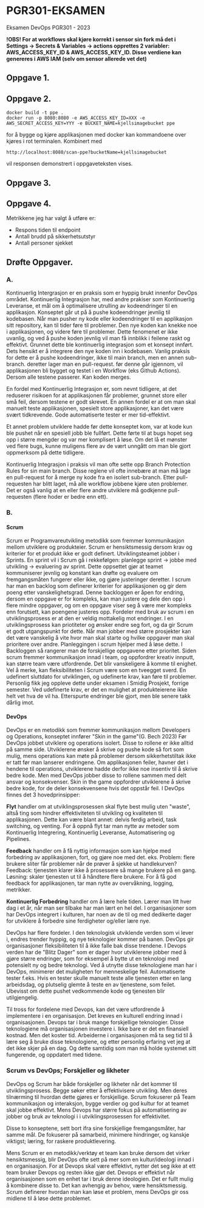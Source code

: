 # PGR301-EKSAMEN
Eksamen DevOps PGR301 - 2023

**!OBS! For at workflows skal kjøre korrekt i sensor sin fork må det i Settings -> Secrets & Variables -> actions opprettes 2 variabler: AWS_ACCESS_KEY_ID & AWS_ACCESS_KEY_ID. Disse verdiene kan 
genereres i AWS IAM (selv om sensor allerede vet det)**

## Oppgave 1.


## Oppgave 2.

```
docker build -t ppe . 
docker run -p 8080:8080 -e AWS_ACCESS_KEY_ID=XXX -e AWS_SECRET_ACCESS_KEY=YYY -e BUCKET_NAME=kjellsimagebucket ppe
```

for å bygge og kjøre applikasjonen med docker kan kommandoene over kjøres i rot terminalen. Kombinert med

```
http://localhost:8080/scan-ppe?bucketName=kjellsimagebucket
```
vil responsen demonstrert i oppgaveteksten vises.


## Oppgave 3.




## Oppgave 4.

Metrikkene jeg har valgt å utføre er:

* Respons tiden til endpoint
* Antall brudd på sikkerhetsutstyr
* Antall personer sjekket


## Drøfte Oppgaver.

### A.
Kontinuerlig Intergrasjon er en praksis som er hyppig brukt innenfor DevOps området. Kontinuerlig Integrasjon har, med andre prakiser som
Kontinuerlig Leveranse, et mål om å optimalisere utrulling av kodeendringer til en applikasjon. Konseptet går ut på å pushe kodeendringer jevnlig til kodebasen. Når man pusher ny kode eller kodeendringer til en applikasjon sitt repository, kan til tider føre til problemer. Den nye koden kan knekke noe i applikasjonen, og videre føre til problemer. Dette fenomenet er ikke uvanlig, og ved å pushe koden jevnlig vil man få innblikk
i feilene raskt og effektivt.
Grunnet dette ble kontinuerlig integrasjon som et konsept innført. Dets hensikt er å integrere den nye koden inn i kodebasen. 
Vanlig praksis for dette er å pushe kodeendringer, ikke til main branch, men en annen sub-branch. deretter lager man en pull-request. før denne
går igjennom, vil applikasjonen bli bygget og testet i en Workflow (eks Github Actions). Dersom alle testene passerer. Kan koden merges.

En fordel med Kontinuerlig Integrasjon er, som nevnt tidligere, at det reduserer risikoen for at applikasjonen får problemer, grunnet store eller små feil, dersom testene er godt skrevet. En annen fordel er at om man skal manuelt teste applikasjonen, spesielt store applikasjoner, kan det være svært tidkrevende. Gode automatiserte tester er mer tid-effektivt. 

Et annet problem utviklere hadde før dette konseptet kom, var at kode kun ble pushet når en spesiell jobb ble fullført. Dette førte til at bugs hopet seg opp i større mengder og var mer komplisert å løse. Om det lå et mønster ved flere bugs, kunne muligens flere av de vært unngått om man ble gjort oppmerksom på dette tidligere. 

Kontinuerlig Integrasjon i praksis vil man ofte sette opp Branch Protection Rules for sin main branch. Disse reglene vil ofte innebære at man må 
lage en pull-request for å merge ny kode fra en isolert sub-branch. Etter pull-requesten har blitt laget, må alle workflow jobbene kjøre uten problemer. Det er også vanlig at en eller flere andre utviklere må godkjenne pull-requesten (flere hoder er bedre enn ett).


### B.

#### Scrum
Scrum er Programvareutvikling metodikk som fremmer kommunikasjon mellom utviklere og produkteier. Scrum er hensiktsmessig dersom krav og kriterier for et produkt ikke er godt definert. Utviklingsteamet jobber i Sprints. En sprint vil i Scrum gå i rekkefølgen:  planlegge sprint -> jobbe med utvikling -> evaluering av sprint. Dette oppsettet gjør at teamet kommuniserer jevnlig og
konstant kan drøfte og evaluere om fremgangsmåten fungerer eller ikke, og gjøre justeringer deretter. I scrum har man en backlog som definerer kriterier for applikasjonen og gir dem poeng etter vanskelighetsgrad. Denne backloggen er åpen for endring, dersom en oppgave er for kompleks, kan man justere og dele den opp i flere mindre oppgaver, og om en oppgave viser seg å være mer kompleks
enn forutsett, kan poengene justeres opp.
Fordeler med bruk av scrum i en utviklingsprosess er at den er veldig mottakelig mot endringer. I en utviklingsprosess kan priotiteter og ønsker endre seg fort, og da gir Scrum et godt utgangspunkt for dette.
Når man jobber med større prosjekter kan det være vanskelig å vite hvor man skal starte og hvilke oppgaver man skal prioritere over andre. Planleggingen i scrum hjelper med å løse dette. I Backloggen så rangerer man de forskjellige oppgavene etter prioritet.
Siden scrum fremmer kommunikasjon innad i team, og oppfordrer kreativ innputt, kan større team være utfordrende. Det blir vanskeligere å komme til enighet. Vel å merke, kan fleksibiliteten i Scrum  være som en tveegget sverd. En udefinert sluttdato for utviklingen, og udefinerte krav, kan føre til problemer. Personlig fikk jeg oppleve dette under eksamen i Smidig Prosjekt, forrige semester.
Ved udefinerte krav, er det en mulighet at produkteierene ikke helt vet hva de vil ha. Etterspurte endringer ble gjort, men ble senere takk dårlig imot. 


#### DevOps

DevOps er en metodikk som fremmer kommunikasjon mellom Developers og Operations, konseptet innfører "Skin in the game"(G. Bech 2023) Før DevOps jobbet utviklere og operations isolert. Disse to rollene er ikke
alltid på samme side. Utviklerene ønsker å skrive og pushe kode så fort som mulig, mens operations kan møte på problemer dersom sikkerhetstiltak ikke er tatt før man lanserer endringene. Om applikasjonen feiler, havner det i hendene til operations, utviklerene hadde derfor ikke noe insentiv til å skrive bedre kode. Men med DevOps jobber disse to rollene sammen med delt ansvar og konsekvenser. Skin in the game oppfordrer utviklerene å skrive bedre kode, for de deler konsekvensene hvis det oppstår feil.
I DevOps finnes det 3 hovedprinsipper:

**Flyt** handler om at utviklingsprosessen skal flyte best mulig uten "waste", altså ting som hindrer effektiviteten til utvikling og kvaliteten til applikasjonen. Dette kan være blant annet: delvis ferdig arbeid, task switching, og venting. For å oppnå flyt tar man nytte av metoder som Kontinuerlig Integrering, Kontinuerlig Leveranse, Automatisering og Pipelines.

**Feedback** handler om å få nyttig informasjon som kan hjelpe med forbedring av applikasjonen, fort, og gjøre noe med det. eks. 
Problem:  flere brukere sliter får problemer når de prøver å sjekke ut handlekurven? 
Feedback: tjenesten klarer ikke å prosessere så mange brukere på en gang. 
Løsning: skaler tjenesten ut til å håndtere flere brukere.
For å få god feedback for applikasjonen, tar man nytte av overvåkning, logging, metrikker.

**Kontinuerlig Forbedring** handler om å lære hele tiden. Lærer man litt hver dag i et år, når man ser tilbake har man lært en hel del. I organisasjoner som har DevOps integrert i kulturen, har noen av de til og med dedikerte dager for utviklere å forbedre sine ferdigheter og/eller lære nye.

DevOps har flere fordeler. I den teknologisk utviklende verden som vi lever i, endres trender hyppig, og nye teknologier kommer på banen. DevOps gir organisasjoner fleksibiliteten til å ikke falle bak disse trendene. I Devops verden har de "Blitz Dager" som er dager hvor utviklerene jobber med å gjøre større endringer, som for eksempel å bytte ut en teknologi med potensielt ny og bedre teknologi. Ved å utnytte disse teknologiene man har i DevOps, minimerer det muligheten for menneskelige feil. Automatiserte tester f.eks. Hvis en tester skulle manuelt teste alle tjenesten etter en lang arbeidsdag, og plutselig glemte å teste en av tjenestene, som feilet. Ubevisst om dette pushet vedkommende kode og tjenesten blir utilgjengelig.

Til tross for fordelene med Devops, kan det være utfordrende å implementere i en organisasjon. Det kreves en kulturell endring innad i organisasjonen. Devops tar i bruk mange forskjellige teknologier. Disse teknologiene må organisasjonen investere i. Ikke bare er det en finansiell kostnad. Men det koster tid. Arbeiderne i organisasjonen må ta seg tid til å lære seg å bruke disse teknologiene, og etter personlig erfaring vet jeg at det ikke skjer på en dag. Og dette samtidig som man må holde systemet sitt fungerende, og oppdatert med tidene.


### Scrum vs DevOps; Forskjeller og likheter

DevOps og Scrum har både forskjeller og likheter når det kommer til utviklingsprosess. Begge søker etter å effektivisere utvikling. Men deres tilnærming til hvordan dette gjøres er forskjellige. Scrum fokuserer på Team kommunikasjon og interaksjon, bygge verdier og god kultur for at teamet skal jobbe effektivt. Mens Devops har større fokus på automatisering av jobber og bruk av teknologi i i utviklingsprosessen for effektivitet. 

Disse to konseptene, sett bort ifra sine forskjellige fremgangsmåter, har samme mål. De fokuserer på samarbeid, minimere hindringer, og kanskje viktigst; læring, for raskere produktlevering.

Mens Scrum er en metodikk/verktøy et team kan bruke dersom det virker hensiktsmessig, blir DevOps ofte sett på mer som en kultur/ideologi innad i en organisasjon. For at Devops skal være effektivt, nytter det seg ikke at ett team bruker Devops og resten ikke gjør det. Devops er effektivt når organisasjonen som en enhet tar i bruk denne ideologien. Det er fullt mulig å kombinere disse to. Det kan avhengig av behov, være hensiktsmessig. Scrum definerer hvordan man kan løse et problem, mens DevOps gir oss midlene til å løse dette problemet.


